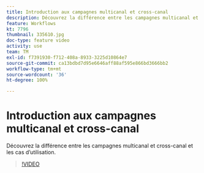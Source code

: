 ```yaml
---
title: Introduction aux campagnes multicanal et cross-canal
description: Découvrez la différence entre les campagnes multicanal et cross-canal et les cas d’utilisation.
feature: Workflows
kt: 7796
thumbnail: 335610.jpg
doc-type: feature video
activity: use
team: TM
exl-id: f7391930-f712-408a-8933-3225d10864e7
source-git-commit: ca13bdbd7d95e6646aff88af595e866bd3666bb2
workflow-type: tm+mt
source-wordcount: '36'
ht-degree: 100%

---
```


# Introduction aux campagnes multicanal et cross-canal

Découvrez la différence entre les campagnes multicanal et cross-canal et les cas d’utilisation.

>[!VIDEO](https://video.tv.adobe.com/v/335610?quality=12)
